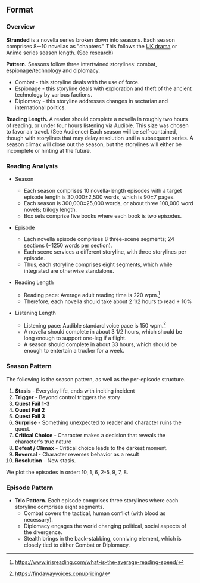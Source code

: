 ## Format

### Overview

<!-- format-overview -->
**Stranded** is a novella series broken down into seasons. Each season comprises 8--10 novellas as "chapters." This follows the [UK drama](https://tvtropes.org/pmwiki/pmwiki.php/Main/BritishBrevity) or [Anime](https://tvtropes.org/pmwiki/pmwiki.php/Main/TwelveEpisodeAnime) series season length. (See [research](research/season-episode.md))

**Pattern.** Seasons follow three intertwined storylines: combat, espionage/technology and diplomacy.

* Combat - this storyline deals with the use of force.
* Espionage - this storyline deals with exploration and theft of the ancient technology by various factions.
* Diplomacy - this storyline addresses changes in sectarian and international politics.

**Reading Length.** A reader should complete a novella in roughly two hours of reading, or under four hours listening via Audible. This size was chosen to favor air travel. (See Audience) Each season will be self-contained, though with storylines that may delay resolution until a subsequent series. A season climax will close out the season, but the storylines will either be incomplete or hinting at the future.
<!-- /format-overview -->

### Reading Analysis

* Season
  - Each season comprises 10 novella-length episodes with a target episode length is 30,000±2,500 words, which is 90±7 pages.
  - Each season is 300,000±25,000 words, or about three 100,000 word novels; trilogy length.
  - Box sets comprise five books where each book is two episodes.
* Episode
  - Each novella episode comprises 8 three-scene segments; 24 sections  (~1250 words per section).
  - Each scene services a different storyline, with three storylines per episode.
  - Thus, each storyline comprises eight segments, which while integrated are otherwise standalone.
* Reading Length
  - Reading pace: Average adult reading time is 220 wpm.[^reading]
  - Therefore, each novella should take about 2 1/2 hours to read ± 10%
* Listening Length
  - Listening pace: Audible standard voice pace is 150 wpm.[^listening]
  - A novella should complete in about 3 1/2 hours, which should be long enough to support one-leg if a flight.
  - A season should complete in about 33 hours, which should be enough to entertain a trucker for a week.

  [^reading]: https://www.irisreading.com/what-is-the-average-reading-speed/
  [^listening]: https://findawayvoices.com/pricing/

### Season Pattern

The following is the season pattern, as well as the per-episode structure.

1. **Stasis** - Everyday life, ends with inciting incident
2. **Trigger** - Beyond control triggers the story
3. **Quest Fail 1-3**
4. **Quest Fail 2**
5. **Quest Fail 3**
6. **Surprise** - Something unexpected to reader and character ruins the quest.
7. **Critical Choice** - Character makes a decision that reveals the character's true nature
8. **Defeat / Climax** - Critical choice leads to the darkest moment.
9. **Reversal** - Character reverses behavior as a result
10. **Resolution** - New stasis.

We plot the episodes in order: 10, 1, 6, 2-5, 9, 7, 8.

### Episode Pattern

* **Trio Pattern.** Each episode comprises three storylines where each storyline comprises eight segments.
  - Combat covers the tactical, human conflict (with blood as necessary).
  - Diplomacy engages the world changing political, social aspects of the divergence.
  - Stealth brings in the back-stabbing, conniving element, which is closely tied to either Combat or Diplomacy.
